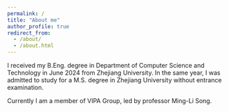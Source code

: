 ```yaml
---
permalink: /
title: "About me"
author_profile: true
redirect_from: 
  - /about/
  - /about.html
---
```


I received my B.Eng. degree in Department of Computer Science and Technology in June 2024 from Zhejiang University. In the same year, I was admitted to study for a M.S. degree in Zhejiang University without entrance examination. 

Currently I am a member of VIPA Group, led by professor Ming-Li Song. 
